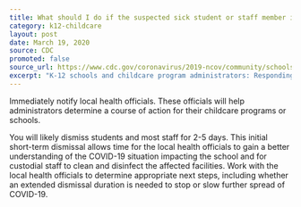 ```yaml
---
title: What should I do if the suspected sick student or staff member is confirmed to have COVID-19?
category: k12-childcare
layout: post
date: March 19, 2020
source: CDC
promoted: false
source_url: https://www.cdc.gov/coronavirus/2019-ncov/community/schools-childcare/schools-faq.html
excerpt: "K-12 schools and childcare program administrators: Responding to confirmed COVID-19 cases"
---
```


Immediately notify local health officials. These officials will help administrators determine a course of action for their childcare programs or schools.

You will likely dismiss students and most staff for 2-5 days. This initial short-term dismissal allows time for the local health officials to gain a better understanding of the COVID-19 situation impacting the school and for custodial staff to clean and disinfect the affected facilities. Work with the local health officials to determine appropriate next steps, including whether an extended dismissal duration is needed to stop or slow further spread of COVID-19.